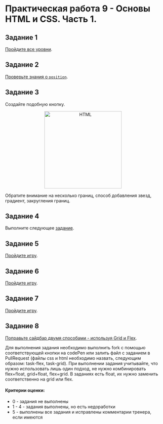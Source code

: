 # Практическая работа 9 - Основы HTML и CSS. Часть 1.

## Задание 1

[Пройдите все уровни](http://flukeout.github.io/).

## Задание 2

[Проверьте знания о `position`](https://htmlacademy.ru/courses/45).

## Задание 3

Создайте подобную кнопку.

<p align="center">
    <img
        width='250'
        title='HTML'
        src="https://css-tricks.com/wp-content/uploads/2013/10/css-button.png"
    />
</p>

Обратите внимание на несколько границ, способ добавления звезд, градиент, закругления границ.

## Задание 4

Выполните следующее [задание](http://htmlbook.ru/practical/ramka).

## Задание 5

[Пройдите игру](https://flexboxfroggy.com/#ru).

## Задание 6

[Пройдите игру](http://www.flexboxdefense.com/).

## Задание 7

[Пройдите игру](http://cssgridgarden.com/#ru).

## Задание 8

[Поправьте сайдбар двумя способами - используя Grid и Flex](https://codepen.io/chriscoyier/pen/ClGcF).

Для выполнения задания необходимо выполнить fork с помощью соответствующей кнопки на codePen или залить файл с заданием в PullRequest (файлы css и html необходимо назвать, следующим образом: task-flex, task-grid). При выполнении задания учитывайте, что нужно использовать лишь один подход, не нужно комбинировать flex+float, grid+float, flex+grid. В заданиях есть float, их нужно заменить соответственно на grid или flex.

#### Критерии оценки: 
- 0 - задания не выполнены
- 1 - 4 - задания выполнены, но есть недоработки
- 5 - выполнены все задания и исправлены комментарии тренера, если имеются